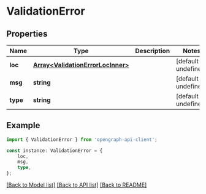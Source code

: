 # ValidationError


## Properties

Name | Type | Description | Notes
------------ | ------------- | ------------- | -------------
**loc** | [**Array&lt;ValidationErrorLocInner&gt;**](ValidationErrorLocInner.md) |  | [default to undefined]
**msg** | **string** |  | [default to undefined]
**type** | **string** |  | [default to undefined]

## Example

```typescript
import { ValidationError } from 'opengraph-api-client';

const instance: ValidationError = {
    loc,
    msg,
    type,
};
```

[[Back to Model list]](../README.md#documentation-for-models) [[Back to API list]](../README.md#documentation-for-api-endpoints) [[Back to README]](../README.md)

